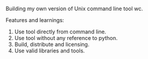 Building my own version of Unix command line tool wc.

Features and learnings:

1. Use tool directly from command line.
2. Use tool without any reference to python.
3. Build, distribute and licensing.
4. Use valid libraries and tools.
